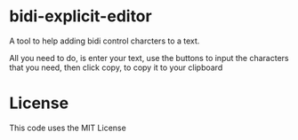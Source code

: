 bidi-explicit-editor
====================

A tool to help adding bidi control charcters to a text.

All you need to do, is enter your text, use the buttons to input the characters that you need, then click copy, to copy it to your clipboard

License
=======

This code uses the MIT License
